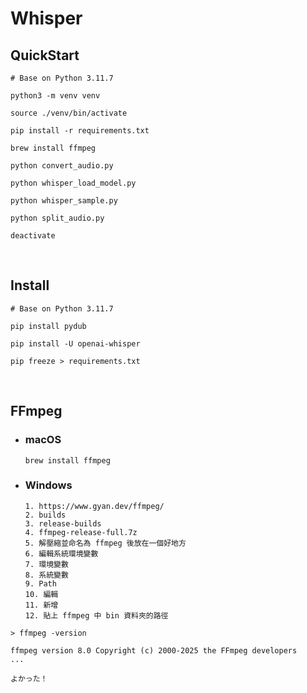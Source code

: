 Whisper
=====
QuickStart
-----
```
# Base on Python 3.11.7

python3 -m venv venv

source ./venv/bin/activate

pip install -r requirements.txt
```
```
brew install ffmpeg
```
```
python convert_audio.py

python whisper_load_model.py

python whisper_sample.py

python split_audio.py
```
```
deactivate
```
<br />

Install
-----
```
# Base on Python 3.11.7

pip install pydub

pip install -U openai-whisper
```
```
pip freeze > requirements.txt
```
<br />

FFmpeg
-----
* ### macOS
    ```
    brew install ffmpeg
    ```
* ### Windows
    ```
    1. https://www.gyan.dev/ffmpeg/
    2. builds
    3. release-builds
    4. ffmpeg-release-full.7z
    5. 解壓縮並命名為 ffmpeg 後放在一個好地方
    6. 編輯系統環境變數
    7. 環境變數
    8. 系統變數
    9. Path
    10. 編輯
    11. 新增
    12. 貼上 ffmpeg 中 bin 資料夾的路徑
    ```
```
> ffmpeg -version

ffmpeg version 8.0 Copyright (c) 2000-2025 the FFmpeg developers
...

よかった！
```
<br />
